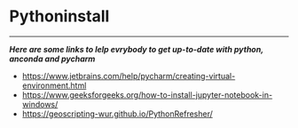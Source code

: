 # Pythoninstall
---
***Here are some links to lelp evrybody to get up-to-date with python, anconda and  pycharm***
- https://www.jetbrains.com/help/pycharm/creating-virtual-environment.html 
- https://www.geeksforgeeks.org/how-to-install-jupyter-notebook-in-windows/
- https://geoscripting-wur.github.io/PythonRefresher/
